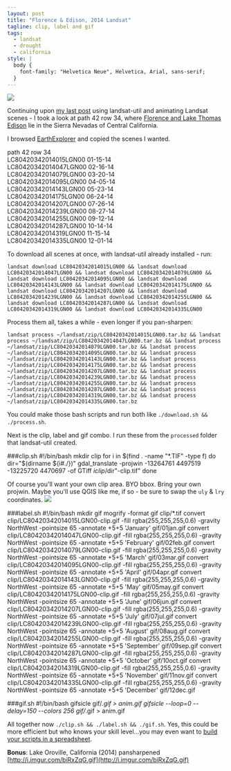 ```yaml
---
layout: post
title: "Florence & Edison, 2014 Landsat"
tagline: clip, label and gif
tags:
  - landsat
  - drought
  - california
style: |
  body {
    font-family: "Helvetica Neue", Helvetica, Arial, sans-serif;
  }
---
```


![](http://i.imgur.com/aXJiAfr.gif)

Continuing upon [my last post](http://joelarson.com/landsat/2014/12/07/landsat-animation/) using landsat-util and animating Landsat scenes - I took a look at path 42 row 34, where [Florence and Lake Thomas Edison](https://www.openstreetmap.org/#map=12/37.3249/-118.9845) lie in the Sierra Nevadas of Central California.

I browsed [EarthExplorer](http://earthexplorer.usgs.gov/) and copied the scenes I wanted.

path 42 row 34  
LC80420342014015LGN00 01-15-14  
LC80420342014047LGN00 02-16-14  
LC80420342014079LGN00 03-20-14  
LC80420342014095LGN00 04-05-14  
LC80420342014143LGN00 05-23-14  
LC80420342014175LGN00 06-24-14  
LC80420342014207LGN00 07-26-14  
LC80420342014239LGN00 08-27-14  
LC80420342014255LGN00 09-12-14  
LC80420342014287LGN00 10-14-14  
LC80420342014319LGN00 11-15-14  
LC80420342014335LGN00 12-01-14  

To download all scenes at once, with landsat-util already installed - run:

    landsat download LC80420342014015LGN00 && landsat download LC80420342014047LGN00 && landsat download LC80420342014079LGN00 && landsat download LC80420342014095LGN00 && landsat download LC80420342014143LGN00 && landsat download LC80420342014175LGN00 && landsat download LC80420342014207LGN00 && landsat download LC80420342014239LGN00 && landsat download LC80420342014255LGN00 && landsat download LC80420342014287LGN00 && landsat download LC80420342014319LGN00 && landsat download LC80420342014335LGN00

Process them all, takes a while - even longer if you pan-sharpen:

    landsat process ~/landsat/zip/LC80420342014015LGN00.tar.bz && landsat process ~/landsat/zip/LC80420342014047LGN00.tar.bz && landsat process ~/landsat/zip/LC80420342014079LGN00.tar.bz && landsat process ~/landsat/zip/LC80420342014095LGN00.tar.bz && landsat process ~/landsat/zip/LC80420342014143LGN00.tar.bz && landsat process ~/landsat/zip/LC80420342014175LGN00.tar.bz && landsat process ~/landsat/zip/LC80420342014207LGN00.tar.bz && landsat process ~/landsat/zip/LC80420342014239LGN00.tar.bz && landsat process ~/landsat/zip/LC80420342014255LGN00.tar.bz && landsat process ~/landsat/zip/LC80420342014287LGN00.tar.bz && landsat process ~/landsat/zip/LC80420342014319LGN00.tar.bz && landsat process ~/landsat/zip/LC80420342014335LGN00.tar.bz

You could make those bash scripts and run both like `./download.sh && ./process.sh`.

Next is the clip, label and gif combo. I run these from the `processed` folder that landsat-util created.

###clip.sh
	#!/bin/bash
	mkdir clip
	for i in $(find . -name "*.TIF" -type f)
	do
	  dir="$(dirname ${i#./})"
	  gdal_translate -projwin -13264761 4497519 -13225720 4470697 -of GTiff $i clip/$dir"-clip.tif"
	done

Of course you'll want your own clip area. BYO bbox. Bring your own projwin. Maybe you'll use QGIS like me, if so - be sure to swap the `uly` & `lry` coordinates. ![](http://i.imgur.com/rF2tnc1.gif)

###label.sh
    #!/bin/bash
	mkdir gif
	mogrify -format gif clip/*.tif
	convert clip/LC80420342014015LGN00-clip.gif -fill rgba\(255,255,255,0.6\) -gravity NorthWest -pointsize 65 -annotate +5+5 'January' gif/01jan.gif
	convert clip/LC80420342014047LGN00-clip.gif -fill rgba\(255,255,255,0.6\) -gravity NorthWest -pointsize 65 -annotate +5+5 'February' gif/02feb.gif
	convert clip/LC80420342014079LGN00-clip.gif -fill rgba\(255,255,255,0.6\) -gravity NorthWest -pointsize 65 -annotate +5+5 'March' gif/03mar.gif
	convert clip/LC80420342014095LGN00-clip.gif -fill rgba\(255,255,255,0.6\) -gravity NorthWest -pointsize 65 -annotate +5+5 'April' gif/04apr.gif
	convert clip/LC80420342014143LGN00-clip.gif -fill rgba\(255,255,255,0.6\) -gravity NorthWest -pointsize 65 -annotate +5+5 'May' gif/05may.gif
	convert clip/LC80420342014175LGN00-clip.gif -fill rgba\(255,255,255,0.6\) -gravity NorthWest -pointsize 65 -annotate +5+5 'June' gif/06jun.gif
	convert clip/LC80420342014207LGN00-clip.gif -fill rgba\(255,255,255,0.6\) -gravity NorthWest -pointsize 65 -annotate +5+5 'July' gif/07jul.gif
	convert clip/LC80420342014239LGN00-clip.gif -fill rgba\(255,255,255,0.6\) -gravity NorthWest -pointsize 65 -annotate +5+5 'August' gif/08aug.gif
	convert clip/LC80420342014255LGN00-clip.gif -fill rgba\(255,255,255,0.6\) -gravity NorthWest -pointsize 65 -annotate +5+5 'September' gif/09sep.gif
	convert clip/LC80420342014287LGN00-clip.gif -fill rgba\(255,255,255,0.6\) -gravity NorthWest -pointsize 65 -annotate +5+5 'October' gif/10oct.gif
	convert clip/LC80420342014319LGN00-clip.gif -fill rgba\(255,255,255,0.6\) -gravity NorthWest -pointsize 65 -annotate +5+5 'November' gif/11nov.gif
	convert clip/LC80420342014335LGN00-clip.gif -fill rgba\(255,255,255,0.6\) -gravity NorthWest -pointsize 65 -annotate +5+5 'December' gif/12dec.gif

###gif.sh
    #!/bin/bash
	gifsicle gif/*.gif > anim.gif
	gifsicle --loop=0 --delay=150 --colors 256 gif/*.gif > anim.gif

All together now `./clip.sh && ./label.sh && ./gif.sh`. Yes, this could be more efficient but who knows your skill level...you may even want to [build your scripts in a spreadsheet](http://peakgis.com/2013/10/02/batch-clipping-multiple-rasters-in-qgis-a-very-basic-approach-to-a-repetitive-process/).

**Bonus**: Lake Oroville, California (2014) pansharpened [http://i.imgur.com/biRxZqG.gif](http://i.imgur.com/biRxZqG.gif)

